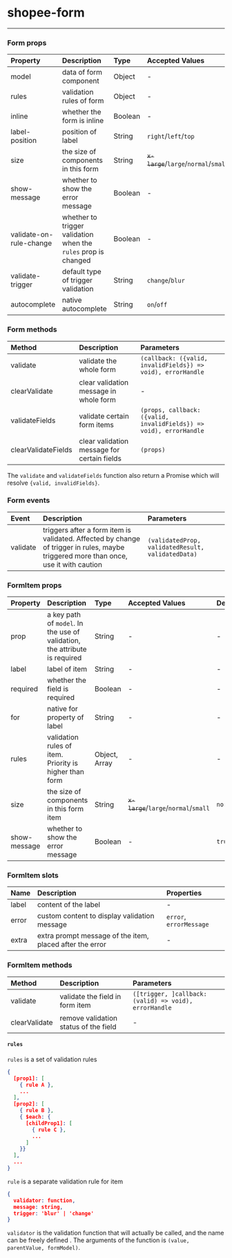 # shopee-form
---

### Form props
| Property | Description | Type | Accepted Values | Default |
|:--|:--|:--|:--|:--|
| model | data of form component | Object | - | - |
| rules | validation rules of form | Object | - | - |
| inline | whether the form is inline | Boolean | - | `false` |
| label-position | position of label | String | `right`/`left`/`top` | `right` |
| size | the size of components in this form | String | ~~`x-large`~~/`large`/`normal`/`small` | `normal` |
| show-message | whether to show the error message | Boolean | - | `true` |
| validate-on-rule-change | whether to trigger validation when the `rules` prop is changed | Boolean | - | `true` |
| validate-trigger | default type of trigger validation | String | `change`/`blur` | - |
| autocomplete | native autocomplete | String | `on`/`off` | `off` |

### Form methods
| Method | Description | Parameters |
|:--|:--|:--|
| validate | validate the whole form | `(callback: ({valid, invalidFields}) => void), errorHandle` |
| clearValidate | clear validation message in whole form | - |
| validateFields | validate certain form items | `(props, callback: ({valid, invalidFields}) => void), errorHandle` |
| clearValidateFields | clear validation message for certain fields | `(props)` |

The `validate` and `validateFields` function also return a Promise which will resolve `{valid, invalidFields}`.

### Form events
| Event | Description | Parameters |
|:--|:--|:--|
| validate | triggers after a form item is validated. Affected by change of trigger in rules, maybe triggered more than once, use it with caution | `(validatedProp, validatedResult, validatedData)` |

### FormItem props
| Property | Description | Type | Accepted Values | Default |
|:--|:--|:--|:--|:--|
| prop | a key path of `model`. In the use of validation, the attribute is required | String | - | - |
| label | label of item | String | - | - |
| required | whether the field is required | Boolean | - | - |
| for | native for property of label | String | - | - |
| rules | validation rules of item. Priority is higher than form | Object, Array | - | - |
| size | the size of components in this form item | String | ~~`x-large`~~/`large`/`normal`/`small` | `normal` |
| show-message | whether to show the error message | Boolean | - | `true` |

### FormItem slots
| Name | Description | Properties |
|:--|:--|:--|
| label | content of the label | - |
| error | custom content to display validation message | `error`, `errorMessage` |
| extra | extra prompt message of the item, placed after the error | - |

### FormItem methods
| Method | Description | Parameters |
|:--|:--|:--|
| validate | validate the field in form item | `([trigger, ]callback: (valid) => void), errorHandle` |
| clearValidate | remove validation status of the field | - |

#### `rules`
`rules` is a set of validation rules

```json
{
  [prop1]: [
    { rule A },
    ...
  ],
  [prop2]: [
    { rule B },
    { $each: {
      [childProp1]: [
        { rule C },
        ...
      ]
    }}
  ],
  ...
}

```

`rule` is a separate validation rule for item

```json
{
  validator: function,
  message: string,
  trigger: 'blur' | 'change'
}
```

`validator` is the validation function that will actually be called, and the name can be freely defined
. The arguments of the function is `(value, parentValue, formModel)`. 
